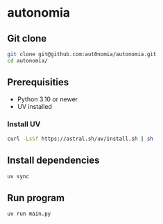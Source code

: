 # autonomia

## Git clone
```bash
git clone git@github.com:aut0nomia/autonomia.git
cd autonomia/
```

## Prerequisities

- Python 3.10 or newer
- UV installed

### Install UV

```bash
curl -LsSf https://astral.sh/uv/install.sh | sh

```


## Install dependencies

```bash
uv sync
```

## Run program

```bash
uv run main.py
```
